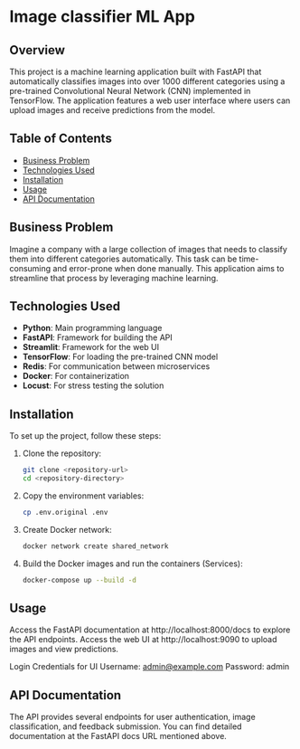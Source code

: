 # Image classifier ML App

## Overview

This project is a machine learning application built with FastAPI that automatically classifies images into over 1000 different categories using a pre-trained Convolutional Neural Network (CNN) implemented in TensorFlow. The application features a web user interface where users can upload images and receive predictions from the model.

## Table of Contents

- [Business Problem](#business-problem)
- [Technologies Used](#technologies-used)
- [Installation](#installation)
- [Usage](#usage)
- [API Documentation](#api-documentation)

## Business Problem

Imagine a company with a large collection of images that needs to classify them into different categories automatically. This task can be time-consuming and error-prone when done manually. This application aims to streamline that process by leveraging machine learning.

## Technologies Used

- **Python**: Main programming language
- **FastAPI**: Framework for building the API
- **Streamlit**: Framework for the web UI
- **TensorFlow**: For loading the pre-trained CNN model
- **Redis**: For communication between microservices
- **Docker**: For containerization
- **Locust**: For stress testing the solution

## Installation

To set up the project, follow these steps:

1. Clone the repository:
   ```bash
   git clone <repository-url>
   cd <repository-directory>

2. Copy the environment variables:
    ```bash
    cp .env.original .env

3. Create Docker network:
    ```bash
    docker network create shared_network

4. Build the Docker images and run the containers (Services):
    ```bash
    docker-compose up --build -d

## Usage
Access the FastAPI documentation at http://localhost:8000/docs to explore the API endpoints.
Access the web UI at http://localhost:9090 to upload images and view predictions.

Login Credentials for UI
Username: admin@example.com
Password: admin

## API Documentation
The API provides several endpoints for user authentication, image classification, and feedback submission. You can find detailed documentation at the FastAPI docs URL mentioned above.
